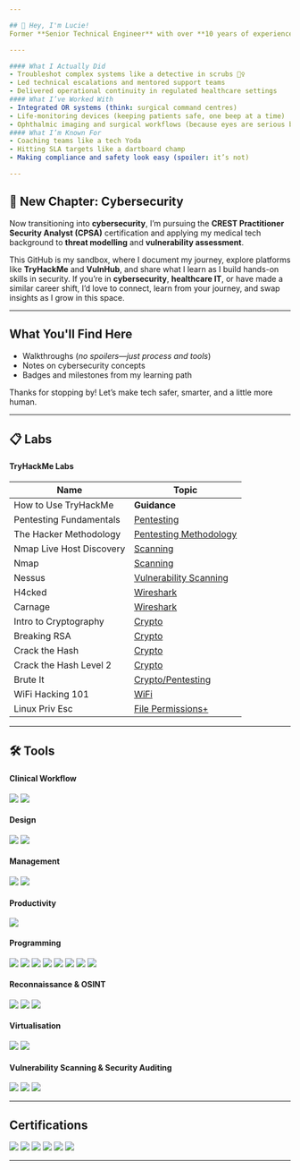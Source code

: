 ```yaml
---

## 👋 Hey, I'm Lucie!
Former **Senior Technical Engineer** with over **10 years of experience** in the **medical devices sector**, where I kept high-stakes clinical tech, from **theatre equipment** to **ICU monitors** to **ophthalmic surgical systems**, running like clockwork in environments where failure isn’t an option.

----

#### What I Actually Did
- Troubleshot complex systems like a detective in scrubs 🕵️‍♀️  
- Led technical escalations and mentored support teams  
- Delivered operational continuity in regulated healthcare settings  
#### What I’ve Worked With
- Integrated OR systems (think: surgical command centres)  
- Life-monitoring devices (keeping patients safe, one beep at a time)  
- Ophthalmic imaging and surgical workflows (because eyes are serious business)  
#### What I’m Known For
- Coaching teams like a tech Yoda  
- Hitting SLA targets like a dartboard champ  
- Making compliance and safety look easy (spoiler: it’s not)

---
```


## 🔐 New Chapter: Cybersecurity
Now transitioning into **cybersecurity**, I’m pursuing the **CREST Practitioner Security Analyst (CPSA)** certification and applying my medical tech background to **threat modelling** and **vulnerability assessment**.

This GitHub is my sandbox, where I document my journey, explore platforms like **TryHackMe** and **VulnHub**, and share what I learn as I build hands-on skills in security.
If you’re in **cybersecurity**, **healthcare IT**, or have made a similar career shift, I’d love to connect, learn from your journey, and swap insights as I grow in this space.

---

## What You'll Find Here
- Walkthroughs (_no spoilers—just process and tools_)  
- Notes on cybersecurity concepts 
- Badges and milestones from my learning path  

Thanks for stopping by! Let’s make tech safer, smarter, and a little more human.

---

## 📋 Labs
#### TryHackMe Labs

| Name                         | Topic                                                                 |
|-----------------------------|------------------------------------------------------------------------|
| How to Use TryHackMe        | **Guidance** |
| Pentesting Fundamentals     | <a href="https://github.com/StealthBitOps/Pentesting-Fundamentals.git">Pentesting</a>  |
| The Hacker Methodology      | <a href="https://github.com/StealthBitOps/The-Hacker-Methodology.git">Pentesting Methodology</a>  |
| Nmap Live Host Discovery    | <a href="https://github.com/StealthBitOps/Nmap-Live-Host-Discovery.git">Scanning</a>  |
| Nmap                        | <a href="https://github.com/StealthBitOps/Nmap.git">Scanning</a>  |
| Nessus                      | <a href="https://github.com/StealthBitOps/Nessus.git">Vulnerability Scanning</a>  |
| H4cked                      | <a href="https://github.com/StealthBitOps/H4cked.git">Wireshark</a>  |
| Carnage                     | <a href="https://github.com/StealthBitOps/Carnage.git">Wireshark</a>  |
| Intro to Cryptography       | <a href="https://github.com/StealthBitOps/Intro-to-Cryptography.git">Crypto</a>  |
| Breaking RSA                | <a href="https://github.com/StealthBitOps/Breaking-RSA.git">Crypto</a>  |
| Crack the Hash              | <a href="https://github.com/StealthBitOps/Crack-the-Hash.git">Crypto</a>  |
| Crack the Hash Level 2      | <a href="https://github.com/StealthBitOps/Crack-the-Hash-Level-2.git">Crypto</a>   |
| Brute It                    | <a href="https://github.com/StealthBitOps/Brute-It.git">Crypto/Pentesting</a>   |
| WiFi Hacking 101            | <a href="https://github.com/StealthBitOps/WiFi-Hacking-101.git">WiFi</a>         |
| Linux Priv Esc              | <a href="https://github.com/StealthBitOps/Linux-Priv-Esc.git">File Permissions+</a> |

---

## 🛠️ Tools

#### Clinical Workflow
<div>
  <img src="https://img.shields.io/badge/-Epic%20EHR-005DAA?style=for-the-badge&logo=epicgames&logoColor=white" />
  <img src="https://img.shields.io/badge/-Zeiss%20FORUM-0072C6?style=for-the-badge" />
</div>

#### Design
<div>
  <img src="https://img.shields.io/badge/-AutoCAD-E40000?style=for-the-badge&logo=autodesk&logoColor=white" />
  <img src="https://img.shields.io/badge/-Fusion%20360-F29305?style=for-the-badge&logo=autodesk&logoColor=white" />
</div>

#### Management
<div>
  <img src="https://img.shields.io/badge/-CRM%20Database%20Management-4C9ED9?style=for-the-badge&logo=microsoftaccess&logoColor=white" />
  <img src="https://img.shields.io/badge/-e--Quip%20Asset%20Management-6A737B?style=for-the-badge" />
</div>

#### Productivity
<div>
  <img src="https://img.shields.io/badge/-Microsoft%20Office-D83B01?style=for-the-badge&logo=microsoftoffice&logoColor=white" />
</div>

#### Programming
<div>
  <img src="https://img.shields.io/badge/-Assembly-6A737B?style=for-the-badge" />
  <img src="https://img.shields.io/badge/-C-00599C?style=for-the-badge&logo=c&logoColor=white" />
  <img src="https://img.shields.io/badge/-FPGA%20Electronics-6A737B?style=for-the-badge" />
  <img src="https://img.shields.io/badge/-GitHub-181717?style=for-the-badge&logo=github&logoColor=white" />
  <img src="https://img.shields.io/badge/-HTML%2FCSS-E34F26?style=for-the-badge&logo=html5&logoColor=white" />
  <img src="https://img.shields.io/badge/-Matlab-0076A8?style=for-the-badge&logo=mathworks&logoColor=white" />
  <img src="https://img.shields.io/badge/-Pspice-6A737B?style=for-the-badge" />
  <img src="https://img.shields.io/badge/-Python-3776AB?style=for-the-badge&logo=python&logoColor=white" />
</div>

#### Reconnaissance & OSINT
<div>
  <img src="https://img.shields.io/badge/-Metasploit-507C94?style=for-the-badge&logo=metasploit&logoColor=white" />
  <img src="https://img.shields.io/badge/-Nmap-4F5D95?style=for-the-badge&logo=nmap&logoColor=white" />
  <img src="https://img.shields.io/badge/-Wireshark-1679A7?style=for-the-badge&logo=wireshark&logoColor=white" />
</div>

#### Virtualisation
<div>
  <img src="https://img.shields.io/badge/-Hyper--V-0078D7?style=for-the-badge&logo=microsoft&logoColor=white" />
  <img src="https://img.shields.io/badge/-VirtualBox-183A61?style=for-the-badge&logo=virtualbox&logoColor=white" />
</div>

#### Vulnerability Scanning & Security Auditing
<div>
  <img src="https://img.shields.io/badge/-Burp%20Suite-FF6600?style=for-the-badge&logo=burpsuite&logoColor=white" />
  <img src="https://img.shields.io/badge/-John%20the%20Ripper-6A737B?style=for-the-badge&logo=johntheripper&logoColor=white" />
  <img src="https://img.shields.io/badge/-Nessus-00B2A9?style=for-the-badge&logo=tenable&logoColor=white" />
</div>

---

## Certifications
<div>
  <img src="https://img.shields.io/badge/-CompTIA%20Security%2B%20ce%20Certification-EA3E3E?style=for-the-badge&logo=comptia&logoColor=white" />
  <img src="https://img.shields.io/badge/-Project%20Management%20Foundations%3A%20Integration-00796B?style=for-the-badge&logo=projectlibre&logoColor=white" />
  <img src="https://img.shields.io/badge/-Managing%20Project%20Stakeholders-4E6E81?style=for-the-badge&logo=projectlibre&logoColor=white" />
  <img src="https://img.shields.io/badge/-CompTIA%20A%2B%20ce%20Certification-EE6C00?style=for-the-badge&logo=comptia&logoColor=white" />
  <img src="https://img.shields.io/badge/-NHS%20Leadership%20Academy%20Award%20in%20Healthcare%20Leadership%20Foundations-005EB8?style=for-the-badge&logo=nhs&logoColor=white" />
  <img src="https://img.shields.io/badge/-BEng%20General%20Engineering-3E8EDE?style=for-the-badge&logo=academia&logoColor=white" />
</div>

---
